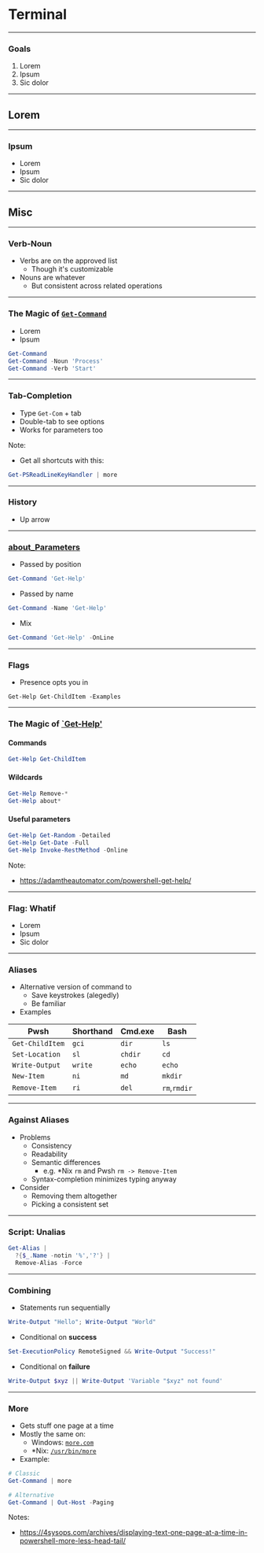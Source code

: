 # Terminal

---

### Goals
1. Lorem
1. Ipsum
1. Sic dolor

---

## Lorem

---

### Ipsum
* Lorem
* Ipsum
* Sic dolor

---

## Misc


---


### Verb-Noun
* Verbs are on the approved list
  - Though it's customizable
* Nouns are whatever
  - But consistent across related operations

---

### The Magic of [`Get-Command`](https://docs.microsoft.com/en-us/powershell/module/microsoft.powershell.core/get-command)
* Lorem 
* Ipsum
```powershell
Get-Command
Get-Command -Noun 'Process'
Get-Command -Verb 'Start'
```

---

### Tab-Completion
* Type `Get-Com` + tab 
* Double-tab to see options
* Works for parameters too

Note:
* Get all shortcuts with this:
```powershell
Get-PSReadLineKeyHandler | more
```

---

### History
* Up arrow

---

### [about_Parameters](https://docs.microsoft.com/en-us/powershell/module/microsoft.powershell.core/about/about_parameters)
* Passed by position
```powershell
Get-Command 'Get-Help'
```

* Passed by name
```powershell
Get-Command -Name 'Get-Help' 
```

* Mix
```powershell
Get-Command 'Get-Help' -OnLine
```

---

### Flags
* Presence opts you in
```
Get-Help Get-ChildItem -Examples
```

---

### The Magic of [`Get-Help'](https://docs.microsoft.com/en-us/powershell/module/microsoft.powershell.core/get-help)
#### Commands
```powershell
Get-Help Get-ChildItem
```

#### Wildcards
```powershell
Get-Help Remove-*
Get-Help about*
```

#### Useful parameters
```powershell
Get-Help Get-Random -Detailed 
Get-Help Get-Date -Full
Get-Help Invoke-RestMethod -Online
```

Note:
* https://adamtheautomator.com/powershell-get-help/

---

### Flag: Whatif
* Lorem
* Ipsum
* Sic dolor

---

### Aliases
* Alternative version of command to
  - Save keystrokes (alegedly)
  - Be familiar
* Examples

| Pwsh            | Shorthand | Cmd.exe | Bash         |
|-----------------|-----------|---------|--------------|
| `Get-ChildItem` | `gci`     | `dir`   | `ls`         |
| `Set-Location`  | `sl`      | `chdir` | `cd`         |
| `Write-Output`  | `write`   | `echo`  | `echo`       |
| `New-Item`      | `ni`      | `md`    | `mkdir`      |        
| `Remove-Item`   | `ri`      | `del`   | `rm`,`rmdir` |

---

### Against Aliases
* Problems
  - Consistency
  - Readability
  - Semantic differences
    * e.g. *Nix `rm` and Pwsh `rm -> Remove-Item`
  - Syntax-completion minimizes typing anyway
* Consider
  - Removing them altogether
  - Picking a consistent set

---

### Script: Unalias
```powershell
Get-Alias | 
  ?{$_.Name -notin '%','?'} | 
  Remove-Alias -Force
```

---

### Combining
* Statements run sequentially
```powershell
Write-Output "Hello"; Write-Output "World"
```

* Conditional on **success**
```powershell
Set-ExecutionPolicy RemoteSigned && Write-Output "Success!"
```

* Conditional on **failure**
```powershell
Write-Output $xyz || Write-Output 'Variable "$xyz" not found'
```

---

### More
* Gets stuff one page at a time
* Mostly the same on:
  - Windows: [`more.com`](https://docs.microsoft.com/en-us/windows-server/administration/windows-commands/more)
  - *Nix: [`/usr/bin/more`](https://en.wikipedia.org/wiki/More_(command))
* Example:
```powershell
# Classic
Get-Command | more

# Alternative
Get-Command | Out-Host -Paging
```

Notes:
* https://4sysops.com/archives/displaying-text-one-page-at-a-time-in-powershell-more-less-head-tail/
